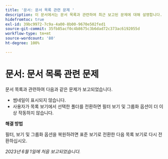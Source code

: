 ```yaml
---
title: '문서: 문서 목록 관련 문제 '
description: 이 문서에서는 문서 목록과 관련하여 최근 보고된 문제에 대해 설명합니다.
hidefromtoc: true
exl-id: 39bc9972-7c9a-4a00-8b00-9670e502fed1
source-git-commit: 35fb85acf0c4b8675c3b6dad72c373ac6192055d
workflow-type: tm+mt
source-wordcount: '80'
ht-degree: 100%

---
```


# 문서: 문서 목록 관련 문제

<!--This article is on the WF and WFP TOCs. Valid issue, won't fix (Won't fix tab).-->

문서 목록과 관련하여 다음과 같은 문제가 보고되었습니다.

* 썸네일이 표시되지 않습니다.
* 사용자가 목록 보기에서 선택한 폴더를 전환하면 필터 보기 및 그룹화 옵션이 더 이상 작동하지 않습니다.

**해결 방법**

필터, 보기 및 그룹화 옵션을 복원하려면 표준 보기로 전환한 다음 목록 보기로 다시 전환하십시오.

_2023년 6월 1일에 처음 보고되었습니다._
